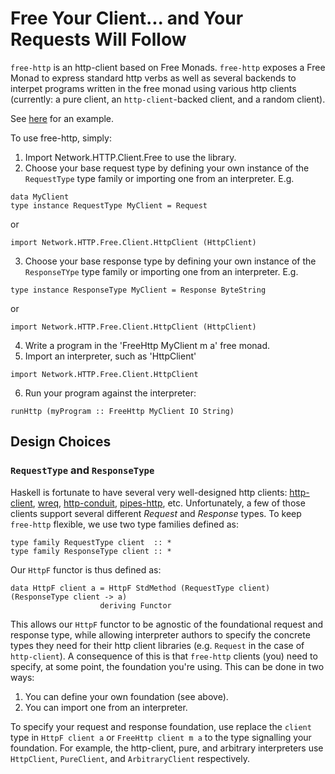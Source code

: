 Free Your Client... and Your Requests Will Follow
=================================================

`free-http` is an http-client based on Free Monads. `free-http` exposes a Free Monad to express standard http verbs as well as several backends to interpet programs written in the free monad using various http clients (currently: a pure client, an `http-client`-backed client, and a random client).

See [here](https://github.com/aaronlevin/free-http/blob/master/src/Network/HTTP/Client/Free/Examples.hs#L152) for an example.

To use free-http, simply:

1. Import Network.HTTP.Client.Free to use the library.
2. Choose your base request type by defining your own instance of the `RequestType` type family or importing one from an interpreter. E.g.

  ```
  data MyClient
  type instance RequestType MyClient = Request
  ```

  or

  ```
  import Network.HTTP.Free.Client.HttpClient (HttpClient)
  ```

3. Choose your base response type by defining your own instance of the `ResponseTYpe` type family or importing one from an interpreter. E.g.  

  ```
  type instance ResponseType MyClient = Response ByteString
  ```

  or

  ```
  import Network.HTTP.Free.Client.HttpClient (HttpClient)
  ```

4. Write a program in the 'FreeHttp MyClient m a' free monad.
5. Import an interpreter, such as 'HttpClient'

  ```
  import Network.HTTP.Free.Client.HttpClient
  ```

6. Run your program against the interpreter:

  ```
  runHttp (myProgram :: FreeHttp MyClient IO String)
  ```

## Design Choices

### `RequestType` and `ResponseType`

Haskell is fortunate to have several very well-designed http clients: [http-client](https://hackage.haskell.org/package/http-client-0.4.16/docs/Network-HTTP-Client.html), [wreq](http://www.serpentine.com/wreq/), [http-conduit](https://hackage.haskell.org/package/http-conduit), [pipes-http](https://hackage.haskell.org/package/pipes-http), etc. Unfortunately, a few of those clients support several different *Request* and *Response* types. To keep `free-http` flexible, we use two type families defined as:

```
type family RequestType client  :: *
type family ResponseType client :: *
```

Our `HttpF` functor is thus defined as:

```
data HttpF client a = HttpF StdMethod (RequestType client) (ResponseType client -> a)
                    deriving Functor
```

This allows our `HttpF` functor to be agnostic of the foundational request and response type, while allowing interpreter authors to specify the concrete types they need for their http client libraries (e.g. `Request` in the case of `http-client`). A consequence of this is that `free-http` clients (you) need to specify, at some point, the foundation you're using. This can be done in two ways:

1. You can define your own foundation (see above).
2. You can import one from an interpreter.

To specify your request and response foundation, use replace the `client` type in `HttpF client a` or `FreeHttp client m a` to the type signalling your foundation. For example, the http-client, pure, and arbitrary interpreters use `HttpClient`, `PureClient`, and `ArbitraryClient` respectively.
